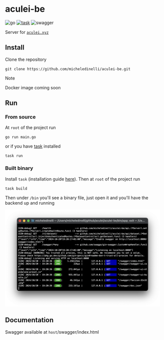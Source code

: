 # aculei-be

![go](https://img.shields.io/badge/Go-00ADD8.svg?style=plain&logo=Go&logoColor=white)
[![task](https://img.shields.io/badge/Task-29BEB0.svg?style=plain&logo=Task&logoColor=white)](https://taskfile.dev/installation/)
![swagger](https://img.shields.io/badge/Swagger-85EA2D.svg?style=plain&logo=Swagger&logoColor=black)

Server for [`aculei.xyz`](https://aculei.xyz)

## Install

Clone the repository

```console
git clone https://github.com/micheledinelli/aculei-be.git
```

> [!NOTE]
> Docker image coming soon

## Run

### From source

At `root` of the project run

```console
go run main.go
```

or if you have [task](https://taskfile.dev/installation/) installed

```console
task run
```

### Built binary

Install `task` (installation guide [here](https://taskfile.dev/installation/)). Then at `root` of the project run

```console
task build
```

Then under `/bin` you'll see a binary file, just open it and you'll have the backend up and running

![screenshot](docs/bin-screenshot.png)

## Documentation

Swagger available at `host`/swagger/index.html
